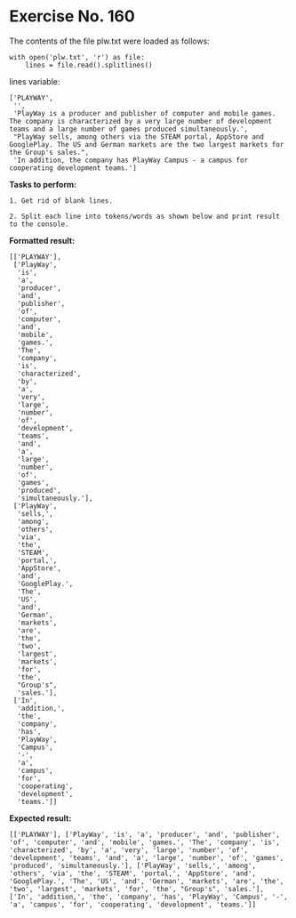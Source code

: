 # Exercise No. 160

The contents of the file plw.txt were loaded as follows:


    with open('plw.txt', 'r') as file:
        lines = file.read().splitlines()


lines variable:


    ['PLAYWAY',
     '',
     'PlayWay is a producer and publisher of computer and mobile games. The company is characterized by a very large number of development teams and a large number of games produced simultaneously.',
     "PlayWay sells, among others via the STEAM portal, AppStore and GooglePlay. The US and German markets are the two largest markets for the Group's sales.",
     'In addition, the company has PlayWay Campus - a campus for cooperating development teams.']


**Tasks to perform:**

    1. Get rid of blank lines.

    2. Split each line into tokens/words as shown below and print result to the console.


**Formatted result:**


    [['PLAYWAY'],
     ['PlayWay',
      'is',
      'a',
      'producer',
      'and',
      'publisher',
      'of',
      'computer',
      'and',
      'mobile',
      'games.',
      'The',
      'company',
      'is',
      'characterized',
      'by',
      'a',
      'very',
      'large',
      'number',
      'of',
      'development',
      'teams',
      'and',
      'a',
      'large',
      'number',
      'of',
      'games',
      'produced',
      'simultaneously.'],
     ['PlayWay',
      'sells,',
      'among',
      'others',
      'via',
      'the',
      'STEAM',
      'portal,',
      'AppStore',
      'and',
      'GooglePlay.',
      'The',
      'US',
      'and',
      'German',
      'markets',
      'are',
      'the',
      'two',
      'largest',
      'markets',
      'for',
      'the',
      "Group's",
      'sales.'],
     ['In',
      'addition,',
      'the',
      'company',
      'has',
      'PlayWay',
      'Campus',
      '-',
      'a',
      'campus',
      'for',
      'cooperating',
      'development',
      'teams.']]


**Expected result:**


    [['PLAYWAY'], ['PlayWay', 'is', 'a', 'producer', 'and', 'publisher', 'of', 'computer', 'and', 'mobile', 'games.', 'The', 'company', 'is', 'characterized', 'by', 'a', 'very', 'large', 'number', 'of', 'development', 'teams', 'and', 'a', 'large', 'number', 'of', 'games', 'produced', 'simultaneously.'], ['PlayWay', 'sells,', 'among', 'others', 'via', 'the', 'STEAM', 'portal,', 'AppStore', 'and', 'GooglePlay.', 'The', 'US', 'and', 'German', 'markets', 'are', 'the', 'two', 'largest', 'markets', 'for', 'the', "Group's", 'sales.'], ['In', 'addition,', 'the', 'company', 'has', 'PlayWay', 'Campus', '-', 'a', 'campus', 'for', 'cooperating', 'development', 'teams.']]